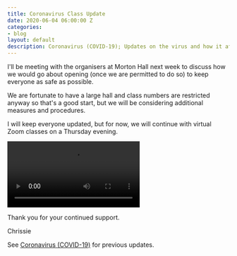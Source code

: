 ```yaml
---
title: Coronavirus Class Update
date: 2020-06-04 06:00:00 Z
categories:
- blog
layout: default
description: Coronavirus (COVID-19); Updates on the virus and how it affects classes
---
```


I'll be meeting with the organisers at Morton Hall next week to discuss how we would go about opening (once we are permitted to do so) to keep everyone as safe as possible.

We are fortunate to have a large hall and class numbers are restricted anyway so that's a good start, but we will be considering additional measures and procedures.

I will keep everyone updated, but for now, we will continue with virtual Zoom classes on a Thursday evening.

<video controls disablePictureInPicture>
  <source src="/videos/wild_about_pilates_virtual_classes_advert.mp4" type="video/mp4">
</video>

Thank you for your continued support.

Chrissie

See <a href="{% post_url 2020-03-12-coronavirus-covid-19 %}">Coronavirus (COVID-19)</a> for previous updates.
